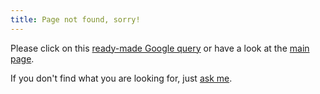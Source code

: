 ```yaml
---
title: Page not found, sorry!
---
```


Please click on this <a id="google" href="http://www.google.de/search?q=site:<%= domain %>">ready-made Google query</a> or have a look at the [main page](/).

If you don't find what you are looking for, just [ask me](/about/).

<script type="text/javascript">
url = /^.*?:\/\/.*?\/(.*)$/.exec(document.URL)[1];
keywords = url.match(/[a-zA-Z]+/g);
keywords = keywords.join("+");
document.getElementById("google").href = "http://www.google.de/search?q=site:<%= domain %>+" + keywords;
</script>
